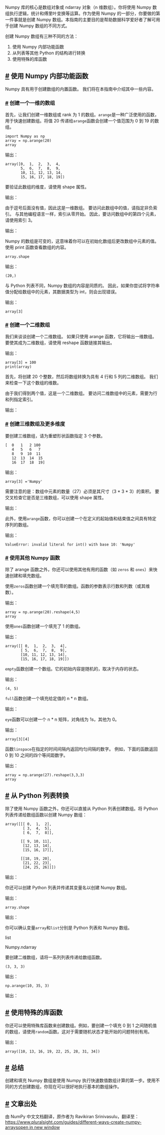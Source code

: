 Numpy 库的核心是数组对象或 ndarray 对象（n 维数组）。你将使用 Numpy 数组执行逻辑，统计和傅里叶变换等运算。作为使用 Numpy 的一部分，你要做的第一件事就是创建 Numpy 数组。本指南的主要目的是帮助数据科学爱好者了解可用于创建 Numpy 数组的不同方式。

创建 Numpy 数组有三种不同的方法：

1.  使用 Numpy 内部功能函数
2.  从列表等其他 Python 的结构进行转换
3.  使用特殊的库函数

## [#](#使用numpy内部功能函数) 使用 Numpy 内部功能函数

Numpy 具有用于创建数组的内置函数。 我们将在本指南中介绍其中一些内容。

### [#](#创建一个一维的数组) 创建一个一维的数组

首先，让我们创建一维数组或 rank 为 1 的数组。`arange`是一种广泛使用的函数，用于快速创建数组。将值 20 传递给`arange`函数会创建一个值范围为 0 到 19 的数组。

```
import Numpy as np
array = np.arange(20)
array
```

输出：

```
array([0,  1,  2,  3,  4,
       5,  6,  7,  8,  9,
       10, 11, 12, 13, 14,
       15, 16, 17, 18, 19])
```

要验证此数组的维度，请使用 shape 属性。

输出：

由于逗号后面没有值，因此这是一维数组。 要访问此数组中的值，请指定非负索引。 与其他编程语言一样，索引从零开始。 因此，要访问数组中的第四个元素，请使用索引 3。

输出：

Numpy 的数组是可变的，这意味着你可以在初始化数组后更改数组中元素的值。 使用 print 函数查看数组的内容。

```
array.shape
```

输出：

```
(20,)
```

与 Python 列表不同，Numpy 数组的内容是同质的。 因此，如果你尝试将字符串值分配给数组中的元素，其数据类型为 int，则会出现错误。

输出：

```
array[3]
```

### [#](#创建一个二维数组) 创建一个二维数组

我们来谈谈创建一个二维数组。 如果只使用 arange 函数，它将输出一维数组。 要使其成为二维数组，请使用 reshape 函数链接其输出。

输出：

```
array[3] = 100
print(array)
```

首先，将创建 20 个整数，然后将数组转换为具有 4 行和 5 列的二维数组。 我们来检查一下这个数组的维数。

由于我们得到两个值，这是一个二维数组。 要访问二维数组中的元素，需要为行和列指定索引。

输出：

### [#](#创建三维数组及更多维度) 创建三维数组及更多维度

要创建三维数组，请为重塑形状函数指定 3 个参数。

```
[  0   1   2 100
   4   5   6   7
   8   9  10  11
   12  13  14  15
   16  17  18  19]
```

输出：

```
array[3] ='Numpy'
```

需要注意的是：数组中元素的数量（27）必须是其尺寸（3 * 3 * 3）的乘积。 要交叉检查它是否是三维数组，可以使用 shape 属性。

输出：

此外，使用`arange`函数，你可以创建一个在定义的起始值和结束值之间具有特定序列的数组。

输出：

```
ValueError: invalid literal for int() with base 10: 'Numpy'
```

### [#](#使用其他numpy函数) 使用其他 Numpy 函数

除了 arange 函数之外，你还可以使用其他有用的函数（如 `zeros` 和 `ones`）来快速创建和填充数组。

使用`zeros`函数创建一个填充零的数组。函数的参数表示行数和列数（或其维数）。

输出：

```
array = np.arange(20).reshape(4,5)
array
```

使用`ones`函数创建一个填充了 1 的数组。

输出：

```
array([[ 0,  1,  2,  3,  4],
       [ 5,  6,  7,  8,  9],
       [10, 11, 12, 13, 14],
       [15, 16, 17, 18, 19]])
```

`empty`函数创建一个数组。它的初始内容是随机的，取决于内存的状态。

输出：

```
(4, 5)
```

`full`函数创建一个填充给定值的 n * n 数组。

输出：

`eye`函数可以创建一个 n * n 矩阵，对角线为 1s，其他为 0。

输出：

```
array[3][4]
```

函数`linspace`在指定的时间间隔内返回均匀间隔的数字。 例如，下面的函数返回 0 到 10 之间的四个等间距数字。

输出：

```
array = np.arange(27).reshape(3,3,3)
array
```

## [#](#从python列表转换) 从 Python 列表转换

除了使用 Numpy 函数之外，你还可以直接从 Python 列表创建数组。将 Python 列表传递给数组函数以创建 Numpy 数组：

```
array([[[ 0,  1,  2],
        [ 3,  4,  5],
        [ 6,  7,  8]],

       [[ 9, 10, 11],
        [12, 13, 14],
        [15, 16, 17]],

       [[18, 19, 20],
        [21, 22, 23],
        [24, 25, 26]]])
```

输出：

你还可以创建 Python 列表并传递其变量名以创建 Numpy 数组。

输出：

```
array.shape
```

输出：

你可以确认变量`array`和`list`分别是 Python 列表和 Numpy 数组。

list

Numpy.ndarray

要创建二维数组，请将一系列列表传递给数组函数。

```
(3, 3, 3)
```

输出：

```
np.arange(10, 35, 3)
```

输出：

## [#](#使用特殊的库函数) 使用特殊的库函数

你还可以使用特殊库函数来创建数组。例如，要创建一个填充 0 到 1 之间随机值的数组，请使用`random`函数。这对于需要随机状态才能开始的问题特别有用。

输出：

```
array([10, 13, 16, 19, 22, 25, 28, 31, 34])
```

## [#](#总结) 总结

创建和填充 Numpy 数组是使用 Numpy 执行快速数值数组计算的第一步。使用不同的方式创建数组，你现在可以很好地执行基本的数组操作。

## [#](#文章出处) 文章出处

由 NumPy 中文文档翻译，原作者为 Ravikiran Srinivasulu，翻译至：[https://www.pluralsight.com/guides/different-ways-create-numpy-arraysopen in new window](https://www.pluralsight.com/guides/different-ways-create-numpy-arrays)